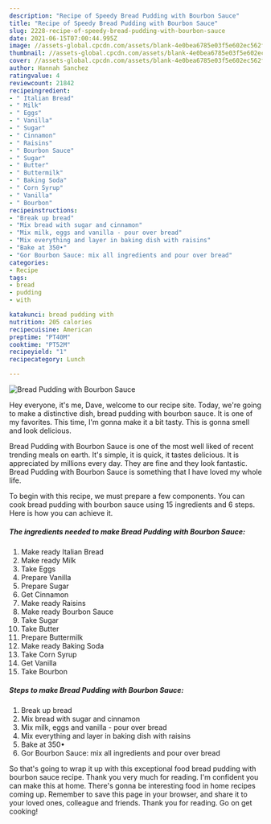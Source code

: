 ```yaml
---
description: "Recipe of Speedy Bread Pudding with Bourbon Sauce"
title: "Recipe of Speedy Bread Pudding with Bourbon Sauce"
slug: 2228-recipe-of-speedy-bread-pudding-with-bourbon-sauce
date: 2021-06-15T07:00:44.995Z
image: //assets-global.cpcdn.com/assets/blank-4e0bea6785e03f5e602ec562f230caae08da540cada707380b4fe1bbebba43da.png
thumbnail: //assets-global.cpcdn.com/assets/blank-4e0bea6785e03f5e602ec562f230caae08da540cada707380b4fe1bbebba43da.png
cover: //assets-global.cpcdn.com/assets/blank-4e0bea6785e03f5e602ec562f230caae08da540cada707380b4fe1bbebba43da.png
author: Hannah Sanchez
ratingvalue: 4
reviewcount: 21842
recipeingredient:
- " Italian Bread"
- " Milk"
- " Eggs"
- " Vanilla"
- " Sugar"
- " Cinnamon"
- " Raisins"
- " Bourbon Sauce"
- " Sugar"
- " Butter"
- " Buttermilk"
- " Baking Soda"
- " Corn Syrup"
- " Vanilla"
- " Bourbon"
recipeinstructions:
- "Break up bread"
- "Mix bread with sugar and cinnamon"
- "Mix milk, eggs and vanilla - pour over bread"
- "Mix everything and layer in baking dish with raisins"
- "Bake at 350•"
- "Gor Bourbon Sauce: mix all ingredients and pour over bread"
categories:
- Recipe
tags:
- bread
- pudding
- with

katakunci: bread pudding with 
nutrition: 205 calories
recipecuisine: American
preptime: "PT40M"
cooktime: "PT52M"
recipeyield: "1"
recipecategory: Lunch

---
```



![Bread Pudding with Bourbon Sauce](//assets-global.cpcdn.com/assets/blank-4e0bea6785e03f5e602ec562f230caae08da540cada707380b4fe1bbebba43da.png)

Hey everyone, it's me, Dave, welcome to our recipe site. Today, we're going to make a distinctive dish, bread pudding with bourbon sauce. It is one of my favorites. This time, I'm gonna make it a bit tasty. This is gonna smell and look delicious.

Bread Pudding with Bourbon Sauce is one of the most well liked of recent trending meals on earth. It's simple, it is quick, it tastes delicious. It is appreciated by millions every day. They are fine and they look fantastic. Bread Pudding with Bourbon Sauce is something that I have loved my whole life.




To begin with this recipe, we must prepare a few components. You can cook bread pudding with bourbon sauce using 15 ingredients and 6 steps. Here is how you can achieve it.

<!--inarticleads1-->

##### The ingredients needed to make Bread Pudding with Bourbon Sauce:

1. Make ready  Italian Bread
1. Make ready  Milk
1. Take  Eggs
1. Prepare  Vanilla
1. Prepare  Sugar
1. Get  Cinnamon
1. Make ready  Raisins
1. Make ready  Bourbon Sauce
1. Take  Sugar
1. Take  Butter
1. Prepare  Buttermilk
1. Make ready  Baking Soda
1. Take  Corn Syrup
1. Get  Vanilla
1. Take  Bourbon




<!--inarticleads2-->

##### Steps to make Bread Pudding with Bourbon Sauce:

1. Break up bread
1. Mix bread with sugar and cinnamon
1. Mix milk, eggs and vanilla - pour over bread
1. Mix everything and layer in baking dish with raisins
1. Bake at 350•
1. Gor Bourbon Sauce: mix all ingredients and pour over bread




So that's going to wrap it up with this exceptional food bread pudding with bourbon sauce recipe. Thank you very much for reading. I'm confident you can make this at home. There's gonna be interesting food in home recipes coming up. Remember to save this page in your browser, and share it to your loved ones, colleague and friends. Thank you for reading. Go on get cooking!
